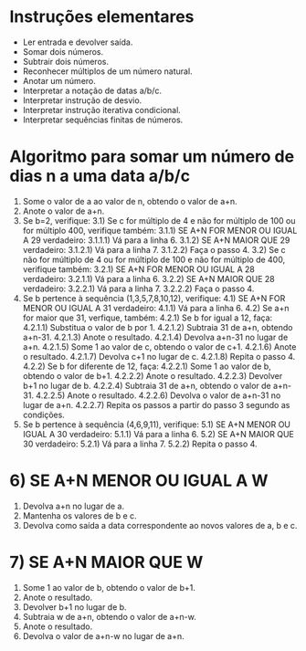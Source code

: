 # Instruções elementares
* Ler entrada e devolver saída.
* Somar dois números.
* Subtrair dois números.
* Reconhecer múltiplos de um número natural.
* Anotar um número.
* Interpretar a notação de datas a/b/c.
* Interpretar instrução de desvio.
* Interpretar instrução iterativa condicional.
* Interpretar sequências finitas de números.
# Algoritmo para somar um número de dias n a uma data a/b/c
1) Some o valor de a ao valor de n, obtendo o valor de a+n.
2) Anote o valor de a+n.
3) Se b=2, verifique:
    3.1) Se c for múltiplo de 4 e não for múltiplo de 100 ou for múltiplo 400, verifique também:
        3.1.1) SE A+N FOR MENOR OU IGUAL A 29 verdadeiro:
            3.1.1.1) Vá para a linha 6.
        3.1.2) SE A+N MAIOR QUE 29 verdadeiro:
            3.1.2.1) Vá para a linha 7. 
            3.1.2.2) Faça o passo 4.
    3.2) Se c não for múltiplo de 4 ou for múltiplo de 100 e não for múltiplo de 400, verifique também:
        3.2.1) SE A+N FOR MENOR OU IGUAL A 28 verdadeiro:
            3.2.1.1) Vá para a linha 6.
        3.2.2) SE A+N MAIOR QUE 28 verdadeiro:
            3.2.2.1) Vá para a linha 7.
            3.2.2.2) Faça o passo 4.
4) Se b pertence à sequência (1,3,5,7,8,10,12), verifique:
    4.1) SE A+N FOR MENOR OU IGUAL A 31 verdadeiro:
        4.1.1) Vá para a linha 6.
    4.2) Se a+n for maior que 31, verfique, também:
        4.2.1) Se b for igual a 12, faça:
            4.2.1.1) Substitua o valor de b por 1.
            4.2.1.2) Subtraia 31 de a+n, obtendo a+n-31.
            4.2.1.3) Anote o resultado.
            4.2.1.4) Devolva a+n-31 no lugar de a+n.
            4.2.1.5) Some 1 ao valor de c, obtendo o valor de c+1.
            4.2.1.6) Anote o resultado.
            4.2.1.7) Devolva c+1 no lugar de c.
            4.2.1.8) Repita o passo 4.
        4.2.2) Se b for diferente de 12, faça:
            4.2.2.1) Some 1 ao valor de b, obtendo o valor de b+1.
            4.2.2.2) Anote o resultado.
            4.2.2.3) Devolver b+1 no lugar de b.
            4.2.2.4) Subtraia 31 de a+n, obtendo o valor de a+n-31.
            4.2.2.5) Anote o resultado.
            4.2.2.6) Devolva o valor de a+n-31 no lugar de a+n.
            4.2.2.7) Repita os passos a partir do passo 3 segundo as condições.
5) Se b pertence à sequência (4,6,9,11), verifique:
    5.1) SE A+N MENOR OU IGUAL A 30 verdadeiro:
        5.1.1) Vá para a linha 6.
    5.2) SE A+N MAIOR QUE 30 verdadeiro:
        5.2.1) Vá para a linha 7.
        5.2.2) Repita o passo 4.
# 6) SE A+N MENOR OU IGUAL A W
1) Devolva a+n no lugar de a.
2) Mantenha os valores de b e c.
3) Devolva como saída a data correspondente ao novos valores de a, b e c.
# 7) SE A+N MAIOR QUE W
1) Some 1 ao valor de b, obtendo o valor de b+1.
2) Anote o resultado.
3) Devolver b+1 no lugar de b.
4) Subtraia w de a+n, obtendo o valor de a+n-w.
5) Anote o resultado.
6) Devolva o valor de a+n-w no lugar de a+n.




